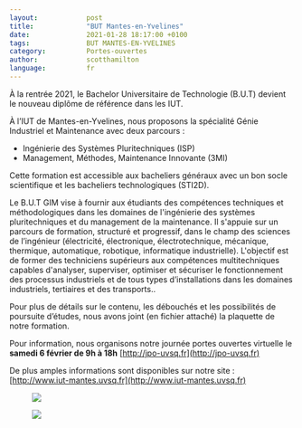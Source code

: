 ```yaml
---
layout:            post
title:             "BUT Mantes-en-Yvelines"
date:              2021-01-28 18:17:00 +0100
tags:              BUT MANTES-EN-YVELINES
category:          Portes-ouvertes
author:            scotthamilton
language:          fr
---
```


À la rentrée 2021, le Bachelor Universitaire de Technologie (B.U.T) devient le nouveau diplôme de référence dans les IUT.
 
À l’IUT de Mantes-en-Yvelines, nous proposons la spécialité Génie Industriel et Maintenance avec deux parcours :
 
 - Ingénierie des Systèmes Pluritechniques (ISP)
 - Management, Méthodes, Maintenance Innovante (3MI)
 
Cette formation est accessible aux bacheliers généraux avec un bon socle scientifique et les bacheliers technologiques (STI2D).
 
Le B.U.T GIM vise à fournir aux étudiants des compétences techniques et méthodologiques dans les domaines de l'ingénierie des systèmes pluritechniques et du management de la maintenance. Il s'appuie sur un parcours de formation, structuré et progressif, dans le champ des sciences de l’ingénieur (électricité, électronique, électrotechnique, mécanique, thermique, automatique, robotique, informatique industrielle). L'objectif est de former des techniciens supérieurs aux compétences multitechniques capables d'analyser, superviser, optimiser et sécuriser le fonctionnement des processus industriels et de tous types d’installations dans les domaines industriels, tertiaires et des transports..
 
Pour plus de détails sur le contenu, les débouchés et les possibilités de poursuite d’études, nous avons joint (en fichier attaché) la plaquette de notre formation.
 
Pour information, nous organisons notre journée portes ouvertes virtuelle le **samedi 6 février de 9h à 18h** [http://jpo-uvsq.fr](http://jpo-uvsq.fr)
 
De plus amples informations sont disponibles sur notre site : [http://www.iut-mantes.uvsq.fr](http://www.iut-mantes.uvsq.fr)

<div class="album">
   <figure>
      <img src="{{ "/media/img/BUT-MANTES-EN-YVELINES/BUT-Mantes-en-Yvelines-1.jpg" | absolute_url }}" />
   </figure>
   <figure>
      <img src="{{ "/media/img/BUT-MANTES-EN-YVELINES/BUT-Mantes-en-Yvelines-2.jpg" | absolute_url }}" />
   </figure>
</div>
